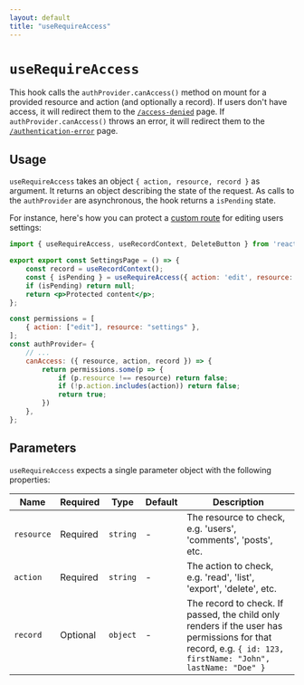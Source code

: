 ```yaml
---
layout: default
title: "useRequireAccess"
---
```


# `useRequireAccess`

This hook calls the `authProvider.canAccess()` method on mount for a provided resource and action (and optionally a record). If users don't have access, it will redirect them to the [`/access-denied`](./Admin.md#accessdenied) page. If `authProvider.canAccess()` throws an error, it will redirect them to the [`/authentication-error`](./Admin.md#authenticationerror) page.

## Usage

`useRequireAccess` takes an object `{ action, resource, record }` as argument. It returns an object describing the state of the request. As calls to the `authProvider` are asynchronous, the hook returns a `isPending` state.

For instance, here's how you can protect a [custom route](./CustomRoutes.md) for editing users settings:

```jsx
import { useRequireAccess, useRecordContext, DeleteButton } from 'react-admin';

export export const SettingsPage = () => {
    const record = useRecordContext();
    const { isPending } = useRequireAccess({ action: 'edit', resource: 'settings', record });
    if (isPending) return null;
    return <p>Protected content</p>;
};
```

```jsx
const permissions = [
    { action: ["edit"], resource: "settings" },
];
const authProvider= {
    // ...
    canAccess: ({ resource, action, record }) => {
        return permissions.some(p => {
            if (p.resource !== resource) return false;
            if (!p.action.includes(action)) return false;
            return true;
        })
    },
};
```

## Parameters

`useRequireAccess` expects a single parameter object with the following properties:

| Name | Required | Type | Default | Description |
| --- | --- | --- | --- | --- |
| `resource` | Required | `string` | - | The resource to check, e.g. 'users', 'comments', 'posts', etc. |
| `action` | Required | `string` | - | The action to check, e.g. 'read', 'list', 'export', 'delete', etc. |
| `record` | Optional | `object` | - | The record to check. If passed, the child only renders if the user has permissions for that record, e.g. `{ id: 123, firstName: "John", lastName: "Doe" }` |

